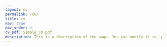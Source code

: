 ```yaml
---
layout: cv
permalink: /cv/
title: cv
nav: true
nav_order: 4
cv_pdf: Simple_CV.pdf
description: This is a description of the page. You can modify it in 'pages/_cv.md'. You can also change or remove the top pdf download button.
---
```

